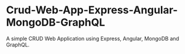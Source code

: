 # Crud-Web-App-Express-Angular-MongoDB-GraphQL
A simple CRUD Web Application using Express, Angular, MongoDB and GraphQL.
